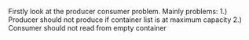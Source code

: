 Firstly look at the producer consumer problem.
 Mainly problems:
 1.) Producer should not produce if container list is at maximum capacity
 2.) Consumer should not read from empty container
